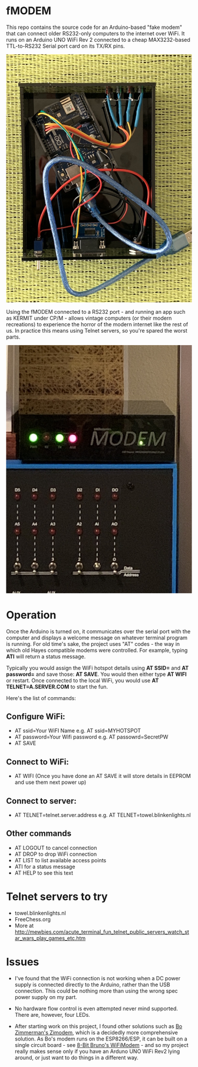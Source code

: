 # fMODEM
This repo contains the source code for an Arduino-based "fake modem" that can connect older RS232-only computers to the internet over WiFi. It runs on an Arduino UNO WiFi Rev 2 connected to a cheap MAX3232-based TTL-to-RS232 Serial port card on its TX/RX pins.

![The inside of a fMODEM, showing the Arduino UNO Wifi Rev 2, and a TTL RS232 card](modem1.jpeg)

Using the fMODEM connected to a RS232 port - and running an app such as KERMIT under CP/M - allows vintage computers (or their modern recreations) to experience the horror of the modern internet like the rest of us. In practice this means using Telnet servers, so you're spared the worst parts.

![The outside of a fMODEM, connected to a Altair-Duino](modem2.jpeg)

# Operation

Once the Arduino is turned on, it communicates over the serial port with the computer and displays a welcome message on whatever terminal program is running. For old time's sake, the project uses "AT" codes - the way in which old Hayes compatible modems were controlled. For example, typing **ATI** will return a status message. 

Typically you would assign the WiFi hotspot details using **AT SSID=** and **AT password=** and save those: **AT SAVE**. You would then either type **AT WIFI** or restart. Once connected to the local WiFi, you would use **AT TELNET=A.SERVER.COM** to start the fun.

Here's the list of commands:

## Configure WiFi:
  * AT ssid=Your WiFI Name e.g. AT ssid=MYHOTSPOT
  * AT password=Your Wifi password e.g. AT passowrd=SecretPW
  * AT SAVE
  
## Connect to WiFi:
  * AT WIFI (Once you have done an AT SAVE it will store details in EEPROM and use them next power up)

## Connect to server:
  * AT TELNET=telnet.server.address e.g. AT TELNET=towel.blinkenlights.nl
  
## Other commands
  * AT LOGOUT to cancel connection
  * AT DROP to drop WiFi connection
  * AT LIST to list available access points
  * ATI for a status message
  * AT HELP to see this text

# Telnet servers to try

* towel.blinkenlights.nl
* FreeChess.org
* More at http://mewbies.com/acute_terminal_fun_telnet_public_servers_watch_star_wars_play_games_etc.htm

# Issues

* I've found that the WiFi connection is not working when a DC power supply is connected directly to the Arduino, rather than the USB connection. This could be nothing more than using the wrong spec power supply on my part.

* No hardware flow control is even attempted never mind supported. There are, however, four LEDs.

* After starting work on this project, I found other solutions such as [Bo Zimmerman's Zimodem](https://github.com/bozimmerman/Zimodem), which is a decidedly more comprehensive solution. As Bo's modem runs on the ESP8266/ESP, it can be built on a single circuit board - see [8-Bit Bruno's WiFiModem](https://github.com/8bit-bruno/WiFiModem) - and so my project really makes sense only if you have an Arduno UNO WiFi Rev2 lying around, or just want to do things in a different way.
